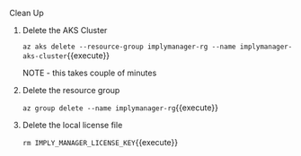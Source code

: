 Clean Up

1. Delete the AKS Cluster

    `az aks delete --resource-group implymanager-rg --name implymanager-aks-cluster`{{execute}}
    
    NOTE - this takes couple of minutes
    
2. Delete the resource group

    `az group delete --name implymanager-rg`{{execute}}
    
3. Delete the local license file

    `rm IMPLY_MANAGER_LICENSE_KEY`{{execute}}